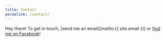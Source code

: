 ```yaml
---
title: Contact
permalink: /contact/
---
```


Hey there! To get in touch, [send me an email](mailto:{{ site.email }}) or <a href="https://facebook.com/{{ site.facebook_username }}"> find me on Facebook</a>!
